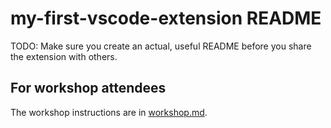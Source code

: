 # my-first-vscode-extension README

TODO:
Make sure you create an actual, useful README before you share the extension with others.

## For workshop attendees

The workshop instructions are in [workshop.md](.workshop-infra/workshop.md).

